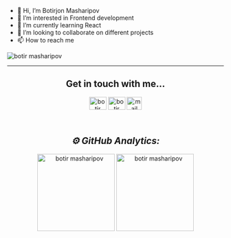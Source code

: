 - 👋 Hi, I’m Botirjon Masharipov
- 👀 I’m interested in Frontend development
- 🌱 I’m currently learning React
- 💞️ I’m looking to collaborate on different projects    
- 📫 How to reach me 

<img src="https://komarev.com/ghpvc/?username=botirmasharipov&label=Profile%20views&color=0e75b6&style=flat" alt="botir masharipov" />

---

<h2 align="center"> Get in touch with me...</h2>
<p align="center">
<a href="https://twitter.com/botirmasharipov" target="blank"><img align="center" src="https://cdn.jsdelivr.net/npm/simple-icons@3.0.1/icons/twitter.svg" alt="botir masharipov" height="30" width="40" /></a>
<a href="https://www.linkedin.com/in/botirjon-masharipov/" target="blank"><img align="center" src="https://cdn.jsdelivr.net/npm/simple-icons@3.0.1/icons/linkedin.svg" alt="botir masharipov" height="30" width="40" /></a>
 <a href="mailto:masbotirjon963@gmail.com"><img align="center" alt="mail me" width="35px" src="https://cdn.jsdelivr.net/npm/simple-icons@3.0.1/icons/gmail.svg" height="30" width="40"  /></a>
</p>
<br>

<h2 align="center"><i>⚙ GitHub Analytics:</i></h2>

<p align="center">
    <img height="180em" src="https://github-readme-streak-stats.herokuapp.com/?user=botirmasharipov&theme=dracula" alt="botir masharipov" />
    <img height="180em" src="https://github-readme-stats.vercel.app/api?username=botirmasharipov&show_icons=true&theme=dracula&locale=en" alt="botir masharipov" />
</p>

